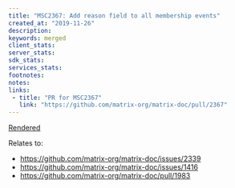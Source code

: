 ```yaml
---
title: "MSC2367: Add reason field to all membership events"
created_at: "2019-11-26"
description:
keywords: merged
client_stats:
server_stats:
sdk_stats:
services_stats:
footnotes:
notes:
links:
 - title: "PR for MSC2367"
   link: "https://github.com/matrix-org/matrix-doc/pull/2367"
---
```

[Rendered](https://github.com/matrix-org/matrix-doc/blob/erikj/invite_reject_reasons/proposals/2367-membership-reasons.md)

Relates to:
* https://github.com/matrix-org/matrix-doc/issues/2339
* https://github.com/matrix-org/matrix-doc/issues/1416
* https://github.com/matrix-org/matrix-doc/pull/1983
